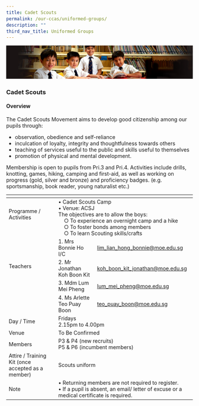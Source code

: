 ```yaml
---
title: Cadet Scouts
permalink: /our-ccas/uniformed-groups/
description: ""
third_nav_title: Uniformed Groups
---
```

![](/images/Sub-banner1.jpg)

### Cadet Scouts

#### Overview

  

The Cadet Scouts Movement aims to develop good citizenship among our pupils through:&nbsp;  

*   observation, obedience and self-reliance
*   inculcation of loyalty, integrity and thoughtfulness towards others
*   teaching of services useful to the public and skills useful to themselves
*   promotion of physical and mental development.

Membership is open to pupils from Pri.3 and Pri.4. Activities include drills, knotting, games, hiking, camping and first-aid, as well as working on progress (gold, silver and bronze) and proficiency badges.&nbsp;(e.g. sportsmanship, book reader, young naturalist etc.)



<table><thead><tr><th></th><th></th><th></th></tr></thead><tbody><tr><td>Programme /<br>Activities<br><br></td><td colspan="2">• Cadet Scouts Camp<br>• Venue: ACSJ<br>The objectives are to allow the boys:<br>&nbsp;&nbsp;&nbsp;&nbsp;○ To experience an overnight camp and a hike<br>&nbsp;&nbsp;&nbsp;&nbsp;○ To foster bonds among members<br>&nbsp;&nbsp;&nbsp;&nbsp;○ To learn Scouting skills/crafts<br></td></tr><tr><td rowspan="4">Teachers<br><br><br><br></td><td>1. Mrs Bonnie Ho I/C</td><td><a href="mailto:lim_lian_hong_bonnie@moe.edu.sg">lim_lian_hong_bonnie@moe.edu.sg</a></td></tr><tr><td>2. Mr Jonathan Koh Boon Kit</td><td><a href="mailto:koh_boon_kit_jonathan@moe.edu.sg">koh_boon_kit_jonathan@moe.edu.sg</a></td></tr><tr><td>3. Mdm Lum Mei Pheng</td><td><a href="mailto:lum_mei_pheng@moe.edu.sg">lum_mei_pheng@moe.edu.sg</a></td></tr><tr><td>4. Ms Arlette Teo Puay Boon</td><td><a href="mailto:teo_puay_boon@moe.edu.sg">teo_puay_boon@moe.edu.sg</a></td></tr><tr><td>Day / Time</td><td colspan="2">Fridays<br>2.15pm to 4.00pm</td></tr><tr><td>Venue</td><td colspan="2">To Be Confirmed<br></td></tr><tr><td>Members</td><td colspan="2">P3 &amp; P4 (new recruits)<br>P5 &amp; P6 (incumbent members)</td></tr><tr><td>Attire / Training Kit (once accepted as a member)</td><td colspan="2">Scouts uniform</td></tr><tr><td>Note<br></td><td colspan="2">• Returning members are not required to register.<br>• If a pupil is absent, an email/ letter of excuse or a medical certificate is required.</td></tr></tbody></table>